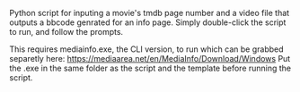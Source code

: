 Python script for inputing a movie's tmdb page number and a video file that outputs a bbcode genrated for an info page.
Simply double-click the script to run, and follow the prompts.

This requires mediainfo.exe, the CLI version, to run which can be grabbed separetly here:
https://mediaarea.net/en/MediaInfo/Download/Windows
Put the .exe in the same folder as the script and the template before running the script.
